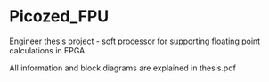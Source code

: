 # Picozed_FPU
Engineer thesis project - soft processor for supporting floating point calculations in FPGA

All information and block diagrams are explained in thesis.pdf
